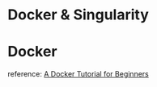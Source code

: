 Docker & Singularity
===

# Docker
reference: [A Docker Tutorial for Beginners](https://docker-curriculum.com/)  



